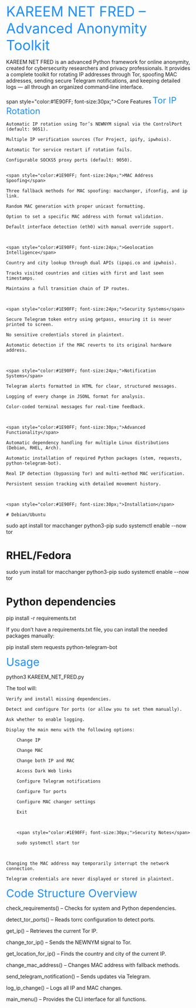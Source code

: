 <span style="color:#1E90FF; font-size:38px;">KAREEM NET FRED – Advanced Anonymity Toolkit</span>

KAREEM NET FRED is an advanced Python framework for online anonymity, created for cybersecurity researchers and privacy professionals. It provides a complete toolkit for rotating IP addresses through Tor, spoofing MAC addresses, sending secure Telegram notifications, and keeping detailed logs — all through an organized command‑line interface.



span style="color:#1E90FF; font-size:30px;">Core Features</span>
<span style="color:#1E90FF; font-size:24px;">Tor IP Rotation</span>

    Automatic IP rotation using Tor’s NEWNYM signal via the ControlPort (default: 9051).

    Multiple IP verification sources (Tor Project, ipify, ipwhois).

    Automatic Tor service restart if rotation fails.

    Configurable SOCKS5 proxy ports (default: 9050).


    <span style="color:#1E90FF; font-size:24px;">MAC Address Spoofing</span>

    Three fallback methods for MAC spoofing: macchanger, ifconfig, and ip link.

    Random MAC generation with proper unicast formatting.

    Option to set a specific MAC address with format validation.

    Default interface detection (eth0) with manual override support.



    <span style="color:#1E90FF; font-size:24px;">Geolocation Intelligence</span>

    Country and city lookup through dual APIs (ipapi.co and ipwhois).

    Tracks visited countries and cities with first and last seen timestamps.

    Maintains a full transition chain of IP routes.



    <span style="color:#1E90FF; font-size:24px;">Security Systems</span>

    Secure Telegram token entry using getpass, ensuring it is never printed to screen.

    No sensitive credentials stored in plaintext.

    Automatic detection if the MAC reverts to its original hardware address.



    <span style="color:#1E90FF; font-size:24px;">Notification Systems</span>

    Telegram alerts formatted in HTML for clear, structured messages.

    Logging of every change in JSONL format for analysis.

    Color‑coded terminal messages for real‑time feedback.



    <span style="color:#1E90FF; font-size:30px;">Advanced Functionality</span>

    Automatic dependency handling for multiple Linux distributions (Debian, RHEL, Arch).

    Automatic installation of required Python packages (stem, requests, python‑telegram‑bot).

    Real IP detection (bypassing Tor) and multi‑method MAC verification.

    Persistent session tracking with detailed movement history.



    <span style="color:#1E90FF; font-size:30px;">Installation</span>

    # Debian/Ubuntu
sudo apt install tor macchanger python3-pip
sudo systemctl enable --now tor

# RHEL/Fedora
sudo yum install tor macchanger python3-pip
sudo systemctl enable --now tor

# Python dependencies
pip install -r requirements.txt




If you don’t have a requirements.txt file, you can install the needed packages manually:

pip install stem requests python-telegram-bot



<span style="color:#1E90FF; font-size:30px;">Usage</span>

python3 KAREEM_NET_FRED.py


The tool will:

    Verify and install missing dependencies.

    Detect and configure Tor ports (or allow you to set them manually).

    Ask whether to enable logging.

    Display the main menu with the following options:

        Change IP

        Change MAC

        Change both IP and MAC

        Access Dark Web links

        Configure Telegram notifications

        Configure Tor ports

        Configure MAC changer settings

        Exit



        <span style="color:#1E90FF; font-size:30px;">Security Notes</span>

        sudo systemctl start tor



    Changing the MAC address may temporarily interrupt the network connection.

    Telegram credentials are never displayed or stored in plaintext.



<span style="color:#1E90FF; font-size:30px;">Code Structure Overview</span>


check_requirements() – Checks for system and Python dependencies.

detect_tor_ports() – Reads torrc configuration to detect ports.

get_ip() – Retrieves the current Tor IP.

change_tor_ip() – Sends the NEWNYM signal to Tor.

get_location_for_ip() – Finds the country and city of the current IP.

change_mac_address() – Changes MAC address with fallback methods.

send_telegram_notification() – Sends updates via Telegram.

log_ip_change() – Logs all IP and MAC changes.

main_menu() – Provides the CLI interface for all functions.